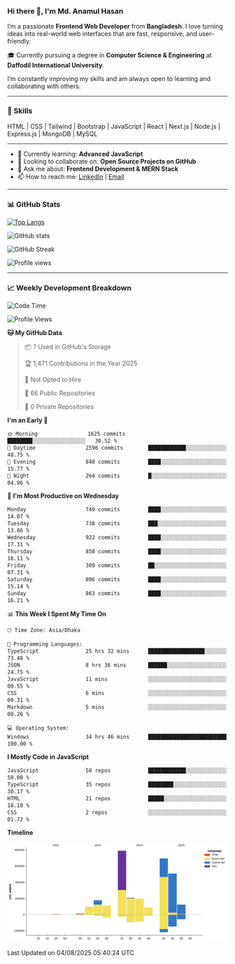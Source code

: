 ### Hi there 👋, I'm Md. Anamul Hasan

I’m a passionate **Frontend Web Developer** from **Bangladesh**. I love turning ideas into real-world web interfaces that are fast, responsive, and user-friendly.

🎓 Currently pursuing a degree in **Computer Science & Engineering** at **Daffodil International University**.

I’m constantly improving my skills and am always open to learning and collaborating with others.

---

### 🚀 Skills
HTML | CSS | Tailwind | Bootstrap | JavaScript | React | Next.js | Node.js | Express.js | MongoDB | MySQL 

---

- 🌱 Currently learning: **Advanced JavaScript**
- 👯 Looking to collaborate on: **Open Source Projects on GitHub**
- 💬 Ask me about: **Frontend Development & MERN Stack**
- 📫 How to reach me: [LinkedIn](https://www.linkedin.com/in/mdanamulhasan201) | [Email](mailto:anamulhasan3625@gmail.com)

---

### 📊 GitHub Stats

[![Top Langs](https://github-readme-stats.vercel.app/api/top-langs/?username=mdanamulhasan201&layout=compact)](https://github.com/anuraghazra/github-readme-stats)

![GitHub stats](https://github-readme-stats.vercel.app/api?username=mdanamulhasan201&show_icons=true&count_private=true&theme=tokyonight)

![GitHub Streak](https://streak-stats.demolab.com?user=mdanamulhasan201&theme=tokyonight)

![Profile views](https://gpvc.arturio.dev/mdanamulhasan201)

---

### 📈 Weekly Development Breakdown

<!--START_SECTION:waka-->
![Code Time](http://img.shields.io/badge/Code%20Time-518%20hrs%2035%20mins-blue)

![Profile Views](http://img.shields.io/badge/Profile%20Views-0-blue)

**🐱 My GitHub Data** 

> 📦 ? Used in GitHub's Storage 
 > 
> 🏆 1,471 Contributions in the Year 2025
 > 
> 🚫 Not Opted to Hire
 > 
> 📜 66 Public Repositories 
 > 
> 🔑 0 Private Repositories 
 > 
**I'm an Early 🐤** 

```text
🌞 Morning                1625 commits        ████████░░░░░░░░░░░░░░░░░   30.52 % 
🌆 Daytime                2596 commits        ████████████░░░░░░░░░░░░░   48.75 % 
🌃 Evening                840 commits         ████░░░░░░░░░░░░░░░░░░░░░   15.77 % 
🌙 Night                  264 commits         █░░░░░░░░░░░░░░░░░░░░░░░░   04.96 % 
```
📅 **I'm Most Productive on Wednesday** 

```text
Monday                   749 commits         ████░░░░░░░░░░░░░░░░░░░░░   14.07 % 
Tuesday                  738 commits         ███░░░░░░░░░░░░░░░░░░░░░░   13.86 % 
Wednesday                922 commits         ████░░░░░░░░░░░░░░░░░░░░░   17.31 % 
Thursday                 858 commits         ████░░░░░░░░░░░░░░░░░░░░░   16.11 % 
Friday                   389 commits         ██░░░░░░░░░░░░░░░░░░░░░░░   07.31 % 
Saturday                 806 commits         ████░░░░░░░░░░░░░░░░░░░░░   15.14 % 
Sunday                   863 commits         ████░░░░░░░░░░░░░░░░░░░░░   16.21 % 
```


📊 **This Week I Spent My Time On** 

```text
🕑︎ Time Zone: Asia/Dhaka

💬 Programming Languages: 
TypeScript               25 hrs 32 mins      ██████████████████░░░░░░░   73.48 % 
JSON                     8 hrs 36 mins       ██████░░░░░░░░░░░░░░░░░░░   24.75 % 
JavaScript               11 mins             ░░░░░░░░░░░░░░░░░░░░░░░░░   00.55 % 
CSS                      6 mins              ░░░░░░░░░░░░░░░░░░░░░░░░░   00.31 % 
Markdown                 5 mins              ░░░░░░░░░░░░░░░░░░░░░░░░░   00.26 % 

💻 Operating System: 
Windows                  34 hrs 46 mins      █████████████████████████   100.00 % 
```

**I Mostly Code in JavaScript** 

```text
JavaScript               58 repos            ████████████░░░░░░░░░░░░░   50.00 % 
TypeScript               35 repos            ████████░░░░░░░░░░░░░░░░░   30.17 % 
HTML                     21 repos            █████░░░░░░░░░░░░░░░░░░░░   18.10 % 
CSS                      2 repos             ░░░░░░░░░░░░░░░░░░░░░░░░░   01.72 % 
```



**Timeline**

![Lines of Code chart](https://raw.githubusercontent.com/mdanamulhasan201/mdanamulhasan201/main/assets/bar_graph.png)


 Last Updated on 04/08/2025 05:40:24 UTC
<!--END_SECTION:waka-->
